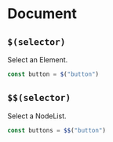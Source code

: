 # Document

## `$(selector)`

Select an Element.

```javascript
const button = $("button")
```

## `$$(selector)`

Select a NodeList.

```javascript
const buttons = $$("button")
```
